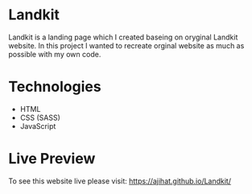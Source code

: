 # Landkit
Landkit is a landing page which I created baseing on oryginal Landkit website. In this project I wanted to recreate orginal website as much as possible with my own code. 
# Technologies
- HTML
- CSS (SASS)
- JavaScript
# Live Preview
To see this website live please visit: 
https://ajihat.github.io/Landkit/
